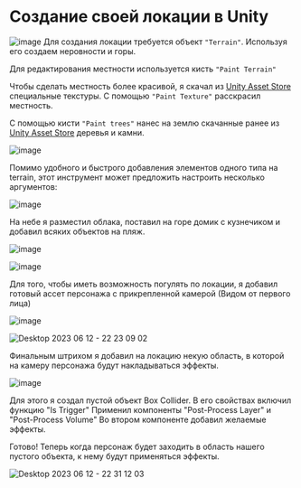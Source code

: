 
# Создание своей локации в Unity
![image](https://github.com/NimaDosOFF/UnityProject/assets/133951460/0e016e90-6107-4152-8f45-fee6ee7b36f4)
Для создания локации требуется объект  `"Terrain"`. Используя его создаем неровности и горы.

Для редактирования местности используется кисть `"Paint Terrain"` 


Чтобы сделать местность более красивой, я скачал из [Unity Asset Store](https://assetstore.unity.com/) специальные текстуры. С помощью `"Paint Texture"` расскрасил местность.


С помощью кисти `"Paint trees"` нанес на землю скачанные ранее из [Unity Asset Store](https://assetstore.unity.com/) деревья и камни.

![image](https://github.com/NimaDosOFF/UnityProject/assets/133951460/e2ad61f7-496e-4cbd-b5f0-712b38939017)


Помимо удобного и быстрого добавления элементов одного типа на terrain, этот инструмент может предложить настроить несколько аргументов:

![image](https://github.com/NimaDosOFF/UnityProject/assets/133951460/f8998673-f888-4364-9b50-bbe6ce1d5f47)

На небе я разместил облака, поставил на горе домик с кузнечиком и добавил всяких объектов на пляж.

![image](https://github.com/NimaDosOFF/UnityProject/assets/133951460/9ac0495b-22ec-4558-93aa-a24c2994e9cf)

![image](https://github.com/NimaDosOFF/UnityProject/assets/133951460/72ff7f5b-0b18-4d6a-acc1-a28b7768c4e6)

Для того, чтобы иметь возможность погулять по локации, я добавил готовый ассет персонажа с прикрепленной камерой (Видом от первого лица)

![image](https://github.com/NimaDosOFF/UnityProject/assets/133951460/3827b966-98a4-4112-a64e-5e6ff25e5651)

![Desktop 2023 06 12 - 22 23 09 02](https://github.com/NimaDosOFF/UnityProject/assets/133951460/9e5ee9bb-7baf-4d8f-a438-989849014483)

Финальным штрихом я добавил на локацию некую область, в которой на камеру персонажа будут накладываться эффекты.

![image](https://github.com/NimaDosOFF/UnityProject/assets/133951460/e52cd7da-ecb5-4024-9342-59ae27c17776)

Для этого я создал пустой объект Box Collider.
В его свойствах включил функцию "Is Trigger"
Применил компоненты "Post-Process Layer" и "Post-Process Volume"
Во втором компоненте добавил желаемые эффекты.

Готово! Теперь когда персонаж будет заходить в область нашего пустого объекта, к нему будут применяться эффекты.

![Desktop 2023 06 12 - 22 31 12 03](https://github.com/NimaDosOFF/UnityProject/assets/133951460/17d1b8f4-aa69-40a9-a31d-4946dab2503b)






